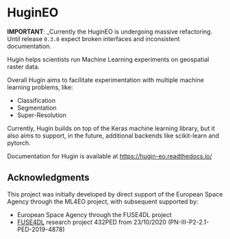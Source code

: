 # HuginEO

**IMPORTANT**: _Currently the HuginEO is undergoing massive refactoring. Until release `0.3.0` expect broken interfaces and inconsistent documentation.

Hugin helps scientists run Machine Learning experiments on geospatial raster data.

Overall Hugin aims to facilitate experimentation with multiple machine learning problems, like:

 - Classification
 - Segmentation
 - Super-Resolution

Currently, Hugin builds on top of the Keras machine learning library, but it also aims to support, in the future, additional backends like scikit-learn and pytorch.

Documentation for Hugin is available at https://hugin-eo.readthedocs.io/

## Acknowledgments

This project was initially developed by direct support of the European Space Agency through the ML4EO project, with subsequent supported by:
 - European Space Agency through the FUSE4DL project
 - [FUSE4DL](http://fuse4dl.hpc.uvt.ro/) research project 432PED from 23/10/2020 (PN-III-P2-2.1-PED-2019-4878)